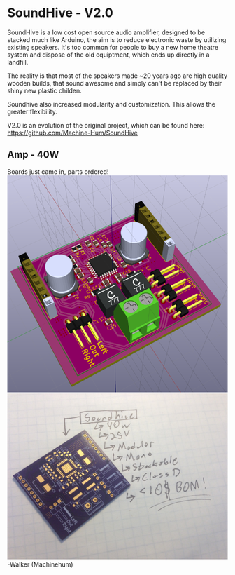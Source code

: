 SoundHive - V2.0
=========

SoundHive is a low cost open source audio amplifier, designed to be stacked much like Arduino, the
aim is to reduce electronic waste by utilizing existing speakers. It's too common for people to buy 
a new home theatre system and dispose of the old equiptment, which ends up directly in a landfill.

The reality is that most of the speakers made ~20 years ago are high quality wooden builds, 
that sound awesome and simply can't be replaced by their shiny new plastic childen.

Soundhive also increased modularity and customization. This allows the greater flexibility.

V2.0 is an evolution of the original project, which can be found here: https://github.com/Machine-Hum/SoundHive


Amp - 40W
--------
Boards just came in, parts ordered!
![alt tag](/Media/Pictures/June14_2017.png)
![alt tag](/Media/Pictures/July2_2017.JPG)
-Walker (Machinehum)
